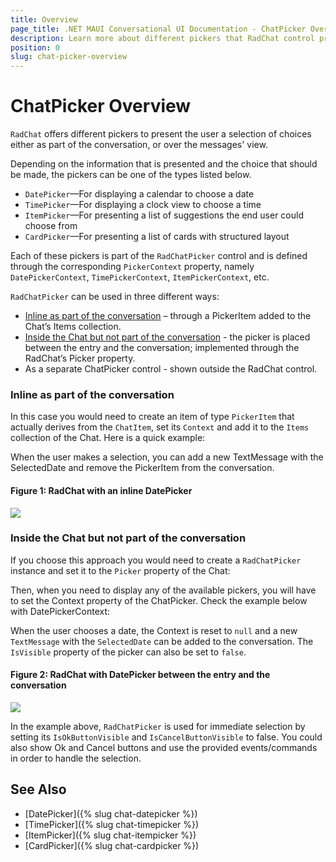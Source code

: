 ```yaml
---
title: Overview
page_title: .NET MAUI Conversational UI Documentation - ChatPicker Overview
description: Learn more about different pickers that RadChat control provides
position: 0
slug: chat-picker-overview
---
```


# ChatPicker Overview

`RadChat` offers different pickers to present the user a selection of choices either as part of the conversation, or over the messages' view. 

Depending on the information that is presented and the choice that should be made, the pickers can be one of the types listed below. 

* `DatePicker`&mdash;For displaying a calendar to choose a date
* `TimePicker`&mdash;For displaying a clock view to choose a time
* `ItemPicker`&mdash;For presenting a list of suggestions the end user could choose from
* `CardPicker`&mdash;For presenting a list of cards with structured layout

Each of these pickers is part of the `RadChatPicker` control and is defined through the corresponding `PickerContext` property, namely `DatePickerContext`, `TimePickerContext`, `ItemPickerContext`, etc.
 
`RadChatPicker` can be used in three different ways:

* [Inline as part of the conversation](#inline-as-part-of-the-conversation) – through a PickerItem added to the Chat’s Items collection.
* [Inside the Chat but not part of the conversation](#inside-the-chat-but-not-part-of-the-conversation) - the picker is placed between the entry and the conversation; implemented through the RadChat’s Picker property.
* As a separate ChatPicker control - shown outside the RadChat control.

### Inline as part of the conversation

In this case you would need to create an item of type `PickerItem` that actually derives from the `ChatItem`, set its `Context` and add it to the `Items` collection of the Chat. Here is a quick example:

<snippet id='chat-chatpicker-datepicker' />
	
When the user makes a selection, you can add a new TextMessage with the SelectedDate and remove the PickerItem from the conversation.

#### Figure 1: RadChat with an inline DatePicker

![](images/)

### Inside the Chat but not part of the conversation

If you choose this approach you would need to create a `RadChatPicker` instance and set it to the `Picker` property of the Chat:

<snippet id='chat-pickeroverlay-xaml' />

Then, when you need to display any of the available pickers, you will have to set the Context property of the ChatPicker. Check the example below with DatePickerContext:

<snippet id='chat-chatpicker-overlay-code' />
			
When the user chooses a date, the Context is reset to `null` and a new `TextMessage` with the `SelectedDate` can be added to the conversation. The `IsVisible` property of the picker can also be set to `false`.

#### Figure 2: RadChat with DatePicker between the entry and the conversation

![](images/)

In the example above, `RadChatPicker` is used for immediate selection by setting its `IsOkButtonVisible` and `IsCancelButtonVisible` to false. You could also show Ok and Cancel buttons and use the provided events/commands in order to handle the selection.
	
## See Also

- [DatePicker]({% slug chat-datepicker %})
- [TimePicker]({% slug chat-timepicker %})
- [ItemPicker]({% slug chat-itempicker %})
- [CardPicker]({% slug chat-cardpicker %})